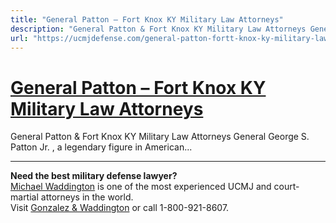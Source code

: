 ```yaml
---
title: "General Patton – Fort Knox KY Military Law Attorneys"
description: "General Patton & Fort Knox KY Military Law Attorneys General George S. Patton Jr. , a legendary figure in American..."
url: "https://ucmjdefense.com/general-patton-fortt-knox-ky-military-law-attorneys.html"
---
```


# [General Patton – Fort Knox KY Military Law Attorneys](https://ucmjdefense.com/general-patton-fortt-knox-ky-military-law-attorneys.html)

General Patton & Fort Knox KY Military Law Attorneys General George S. Patton Jr. , a legendary figure in American...

---

**Need the best military defense lawyer?**  
[Michael Waddington](https://ucmjdefense.com/attorneys/michael-stewart-waddington-partner.html) is one of the most experienced UCMJ and court-martial attorneys in the world.  
Visit [Gonzalez & Waddington](https://ucmjdefense.com) or call 1-800-921-8607.
